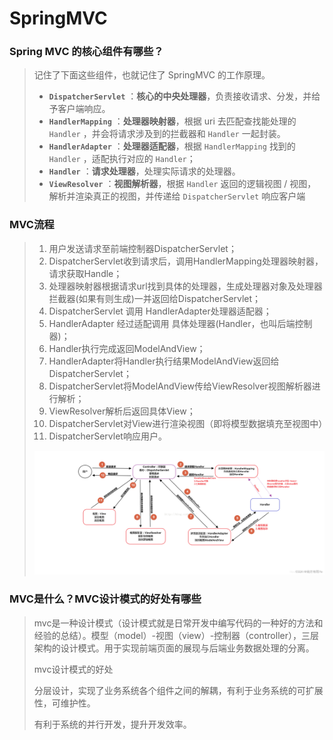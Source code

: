# SpringMVC

### Spring MVC 的核心组件有哪些？

> 记住了下面这些组件，也就记住了 SpringMVC 的工作原理。
>
> - **`DispatcherServlet`** ：**核心的中央处理器**，负责接收请求、分发，并给予客户端响应。
> - **`HandlerMapping`** ：**处理器映射器**，根据 uri 去匹配查找能处理的 `Handler` ，并会将请求涉及到的拦截器和 `Handler` 一起封装。
> - **`HandlerAdapter`** ：**处理器适配器**，根据 `HandlerMapping` 找到的 `Handler` ，适配执行对应的 `Handler`；
> - **`Handler`** ：**请求处理器**，处理实际请求的处理器。
> - **`ViewResolver`** ：**视图解析器**，根据 `Handler` 返回的逻辑视图 / 视图，解析并渲染真正的视图，并传递给 `DispatcherServlet` 响应客户端

### MVC流程

> 1. 用户发送请求至前端控制器DispatcherServlet；
> 2. DispatcherServlet收到请求后，调用HandlerMapping处理器映射器，请求获取Handle；
> 3. 处理器映射器根据请求url找到具体的处理器，生成处理器对象及处理器拦截器(如果有则生成)一并返回给DispatcherServlet；
> 4. DispatcherServlet 调用 HandlerAdapter处理器适配器；
> 5. HandlerAdapter 经过适配调用 具体处理器(Handler，也叫后端控制器)；
> 6. Handler执行完成返回ModelAndView；
> 7. HandlerAdapter将Handler执行结果ModelAndView返回给DispatcherServlet；
> 8. DispatcherServlet将ModelAndView传给ViewResolver视图解析器进行解析；
> 9. ViewResolver解析后返回具体View；
> 10. DispatcherServlet对View进行渲染视图（即将模型数据填充至视图中）
> 11. DispatcherServlet响应用户。
>
> ![](spring_imgs/227c781245104db884f02472c354b464.png)

### MVC是什么？MVC设计模式的好处有哪些

> mvc是一种设计模式（设计模式就是日常开发中编写代码的一种好的方法和经验的总结）。模型（model）-视图（view）-控制器（controller），三层架构的设计模式。用于实现前端页面的展现与后端业务数据处理的分离。
>
> mvc设计模式的好处
>
> 分层设计，实现了业务系统各个组件之间的解耦，有利于业务系统的可扩展性，可维护性。
>
> 有利于系统的并行开发，提升开发效率。

